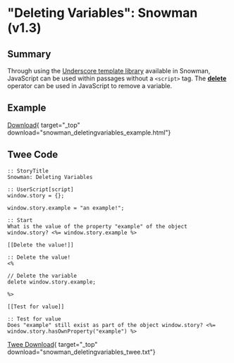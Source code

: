 # "Deleting Variables": Snowman (v1.3)

## Summary

Through using the [Underscore template library](https://underscorejs.org/#template) available in Snowman, JavaScript can be used within passages without a `<script>` tag. The **[delete](https://developer.mozilla.org/en-US/docs/Web/JavaScript/Reference/Operators/delete)** operator can be used in JavaScript to remove a variable.

## Example

[Download](snowman_deletingvariables_example.html){ target="_top" download="snowman_deletingvariables_example.html"}

## Twee Code

```twee
:: StoryTitle
Snowman: Deleting Variables

:: UserScript[script]
window.story = {};

window.story.example = "an example!";

:: Start
What is the value of the property "example" of the object window.story? <%= window.story.example %>

[[Delete the value!]]

:: Delete the value!
<%

// Delete the variable
delete window.story.example;

%>

[[Test for value]]

:: Test for value
Does "example" still exist as part of the object window.story? <%= window.story.hasOwnProperty("example") %>

```

[Twee Download](snowman_deletingvariables_twee.txt){ target="_top" download="snowman_deletingvariables_twee.txt"}
